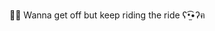 
🏃‍♀️ Wanna get off but keep riding the ride ʕ•̫͡•ʔฅ

<!---
Aliciaa-svg/Aliciaa-svg is a ✨ special ✨ repository because its `README.md` (this file) appears on your GitHub profile.
You can click the Preview link to take a look at your changes.
--->
